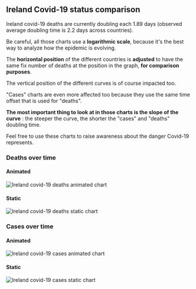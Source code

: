 ## Ireland Covid-19 status comparison 

Ireland covid-19 deaths are currently doubling each 1.89 days (observed average doubling time is 2.2 days across countries).



Be careful, all those charts use a **logarithmic scale**, because it's the best way to analyze how the epidemic is evolving.
 
The **horizontal position** of the different countries is **adjusted** to have the same fix number of deaths at the position in the graph, **for comparison purposes**.

The vertical position of the different curves is of course impacted too.

"Cases" charts are even more affected too because they use the same time offset that is used for "deaths".

**The most important thing to look at in those charts is the slope of the curve** : the steeper the curve, the shorter the "cases" and "deaths" doubling time.

Feel free to use these charts to raise awareness about the danger Covid-19 represents. 


 
### Deaths over time
 
#### Animated
![Ireland covid-19 deaths animated chart](https://raw.githubusercontent.com/madlag/coronavirus_study/master/notebooks/graphs/2020-03-30/countries/Ireland/2020-03-30_Ireland_deaths.gif "Ireland covid-19 deaths animated chart")   
 
#### Static
![Ireland covid-19 deaths static chart](https://raw.githubusercontent.com/madlag/coronavirus_study/master/notebooks/graphs/2020-03-30/countries/Ireland/2020-03-30_Ireland_deaths.png "Ireland covid-19 deaths static chart")   

 
### Cases over time
 
#### Animated
![Ireland covid-19 cases animated chart](https://raw.githubusercontent.com/madlag/coronavirus_study/master/notebooks/graphs/2020-03-30/countries/Ireland/2020-03-30_Ireland_cases.gif "Ireland covid-19 cases animated chart")   
 
#### Static
![Ireland covid-19 cases static chart](https://raw.githubusercontent.com/madlag/coronavirus_study/master/notebooks/graphs/2020-03-30/countries/Ireland/2020-03-30_Ireland_cases.png "Ireland covid-19 cases static chart")   

